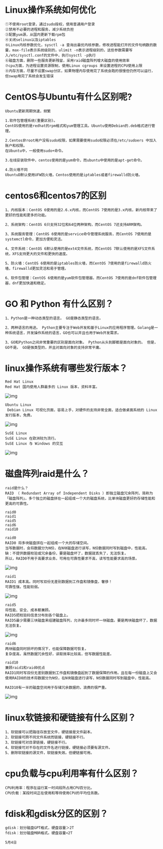 # Linux操作系统如何优化

```shell
①不使用root登录，通过sudo授权，使用普通用户登录
②禁用不必要的进程和服务，减少系统负担
③配置yum源，从国内更新下载rpm包
④关闭selinux以及iptables
⑤Linux内核参数优化，sysctl -a 查询出最优内核参数，修改进程能打开的文件句柄数的数量，max-file表示系统级别的，ulimit -n表示进程级别的，这些参数需要写入/etc/sysctl.conf的文件中，执行sysctl -p执行
⑥磁盘方面，删除一些服务更新残留，采用raid磁盘阵列增大磁盘的使用效率
⑦cpu方面，为进程设置资源限制，使用Linux cgroups 来设置进程的CPU使用上限
⑧内存方面，尽量不设置swap分区，如果物理内存使用完了系统会跑的很慢但仍然可以运行，但swap用完了系统会发生错误
```

# CentOS与Ubuntu有什么区别呢?

```shell
Ubuntu更新周期快速，频繁

1.软件包管理系统(重要区别)。
CentOS使用的是redhat的rpm格式和yum管理工具。Ubuntu使用Debian的.deb格式进行管理。

2.Centos非root用户没有sudo权限，如果需要使用sudo权限必须在/etc/sudoers 中加入账户和权限。
在Ubuntu中，一般使用sudo+命令。

3.在线安装软件中，centos使用的是yum命令，而ubuntu中使用的是apt-get命令。

4.防火墙不同
UbuntuD默认使用UFW防火墙，Centos使用的是iptables或者firewalld防火墙。
```

# centos6和centos7的区别

```shell
1、内核版本：CentOS 6使用的是2.6.x内核，而CentOS 7使用的是3.x内核，新内核带来了更好的性能和更多的功能。 

2、系统架构：CentOS 6只支持32位和64位两种架构，而CentOS 7还支持ARM架构。 

3、系统服务管理：CentOS 6使用的是service命令管理系统服务，而CentOS 7使用的是systemctl命令，更加方便和灵活。 

4、文件系统：CentOS 6默认使用的是ext4文件系统，而CentOS 7默认使用的是XFS文件系统，XFS支持更大的文件和更快的速度。 

5、防火墙：CentOS 6使用的是iptables防火墙，而CentOS 7使用的是firewalld防火墙，firewalld更加灵活和易于管理。

6、软件包管理：CentOS 6使用的是yum软件包管理器，而CentOS 7使用的是dnf软件包管理器，dnf更加快速和稳定。
```

# GO 和 Python 有什么区别？

```shell
1、Python是一种动态类型的语言。 GO是静态类型的语言。

2、两种语言的用途。 Python主要专注于Web开发和基于Linux的应用程序管理。Golang是一种系统语言，开发操作系统的语言，GO也可以并且也用于Web开发需求。

3、GO和Python之间非常重要的区别是面向对象。 Python从头到脚都是面向对象的。 但是，GO不是。 GO是强类型的，并且对面向对象的支持非常平庸。
```

# linux操作系统有哪些发行版本？

```shell
Red Hat Linux
Red Hat 国内使用人群最多的 Linux 版本，资料丰富。
```

![img](assets/Linux/2-1P92FZ955U1.jpg)

```shell
Ubuntu Linux
 Debian Linux 可视化页面，容易上手，对硬件的支持非常全面，适合做桌面系统的 Linux 发行版本，免费。
```

![img](assets/Linux/2-1P92F910131I.jpg)

```shell
SuSE Linux
SuSE Linux 在欧洲较为流行。
SuSE Linux 与 Windows 的交互
```

![img](assets/Linux/2-1P92F91030358.jpg)



# 磁盘阵列raid是什么？

```shell
raid是什么？
RAID （ Redundant Array of Independent Disks ）即独立磁盘冗余阵列，简称为「磁盘阵列」，多个独立的磁盘拼在一起组成一个大的磁盘系统，比单块磁盘更好的存储性能和更高的可靠性。
```

```shell
raid0
raid1
raid5
raid6
raid10
```

```shell
raid0
RAID0 将多块磁盘拼在一起组成一个大的存储空间。
当写数据时，会将数据分为N份，在N块磁盘进行读写，N份数据同时写到磁盘中，性能高。
缺：不提供数据校验或冗余备份，要是磁盘坏了，数据就丢失了，无法恢复。
所以，RAID0不用于高要求业务，可用在可靠性要求不高，读写性能要求高的场景。
```

![img](assets/Linux/v2-f19764545b5aef702dcf415aeaf4f53e_1440w.webp)

```shell
raid1
RAID1 成本高。同时写双份无差别数据到工作盘和镜像盘，奢侈！
可靠性强，性能较弱。
```

![img](assets/Linux/v2-d96a366ea45552d769d9fd653e8122eb_1440w.webp)

```shell
raid5
将性能、安全、成本都兼顾。
RAID5把校验码信息分布到各个磁盘上。
RAID5最少需要三块磁盘来组建磁盘阵列，允许最多同时坏一块磁盘。要是两块磁盘坏了，数据无法恢复。
```

![img](assets/Linux/v2-b2b9390180a9e5bf186cab19c31192d9_1440w.webp)

```shell
raid6
两块磁盘同时损坏的情况下，也能保障数据可恢复。
复杂度高，虽然数据冗余性好，读取效率比较高，但写数据性能差。
```

```shell
raid10
兼顾raid1和raid0优点
RAID1同时写双份无差别数据到工作盘和镜像盘起到了数据保障的作用。且在每一份磁盘上又会使用RAID0的技术将数据分为N份，在N块磁盘进行读写，N份数据同时写到磁盘中，性能高。

RAID10有一半的磁盘空间用于存储冗余数据的，浪费的很严重。
```

![img](assets/Linux/v2-aeb458ddba57d0e3742f6dc6a15b7756_1440w.webp)

# linux软链接和硬链接有什么区别？

```
1、软链接可以把路径存放至文件，硬链接是文件副本。
2、软链接可跨不同文件系统而链接，硬链接不行。
3、软链接可对目录链接，硬链接不行。
4、软链接可对不存在的文件名进行链接，硬链接必须要有源文件。
5、删除软链接的源文件，软链接失效。但硬链接可用。
```

# cpu负载与cpu利用率有什么区别？

```
CPU利用率：程序在运行某一时间段所占用CPU百分比。
CPU负载：某段时间正在使用和等待使用CPU的平均任务数。
```

# fdisk和gdisk分区的区别？

```
gdisk：划分磁盘GPT格式，硬盘容量＞2T
fdisk：划分磁盘MBR格式。硬盘容量<2T
```

```http
5月4日
```

